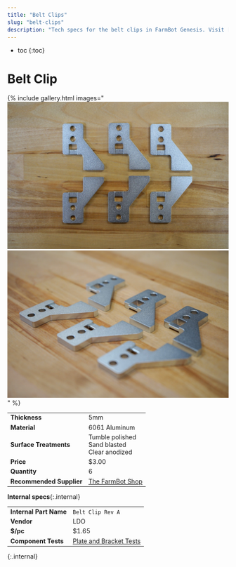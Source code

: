 ```yaml
---
title: "Belt Clips"
slug: "belt-clips"
description: "Tech specs for the belt clips in FarmBot Genesis. Visit [our shop](http://shop.farm.bot) to purchase parts."
---
```


* toc
{:toc}


# Belt Clip

{% include gallery.html images="
![belt clips](_images/belt_clips_1.jpeg)
![belt clips](_images/belt_clips.jpeg)
" %}

|                              |                              |
|------------------------------|------------------------------|
|**Thickness**                 |5mm
|**Material**                  |6061 Aluminum
|**Surface Treatments**        |Tumble polished<br>Sand blasted<br>Clear anodized
|**Price**                     |$3.00
|**Quantity**                  |6
|**Recommended Supplier**      |[The FarmBot Shop](http://shop.farm.bot)

**Internal specs**{:.internal}

|                              |                              |
|------------------------------|------------------------------|
|**Internal Part Name**        |`Belt Clip Rev A`
|**Vendor**                    |LDO
|**$/pc**                      |$1.65
|**Component Tests**           |[Plate and Bracket Tests](../plates-and-brackets.md#component-tests)
{:.internal}